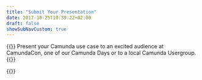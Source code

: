 ```yaml
---
title: "Submit Your Presentation"
date: 2017-10-25T10:39:22+02:00
draft: false
showSubNavCustom: true
---
```


{{<highlight title="Submit Your Presentation" >}}
	Present your Camunda use case to an excited audience at CamundaCon, one of our Camunda Days or to a local Camunda Usergroup.
{{</highlight>}}

{{<submit>}}